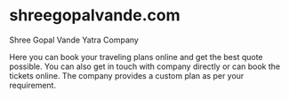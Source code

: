 # shreegopalvande.com
Shree Gopal Vande Yatra Company

Here you can book your traveling plans online and get the best quote possible. You can also get in touch with company directly or can book the tickets online. The company provides a custom plan as per your requirement.

